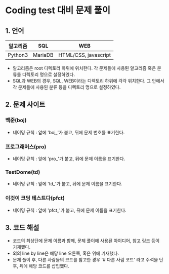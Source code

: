 # Coding test 대비 문제 풀이

## 1. 언어
|알고리즘|SQL|WEB|
|------|---|---|
|Python3|MariaDB|HTML/CSS, javascript| 
* 알고리즘은 root 디렉토리 하위에 위치한다. 각 문제들에 사용된 알고리즘 혹은 분류를 디렉토리 명으로 설정하였다.
* SQL과 WEB의 경우, SQL, WEB이라는 디렉토리 하위에 각각 위치한다. 그 안에서 각 문제들에 사용된 분류 등을 디렉토리 명으로 설정하였다.

## 2. 문제 사이트
### 백준(boj)
* 네이밍 규칙 : 앞에 'boj_'가 붙고, 뒤에 문제 번호를 표기한다.
  
### 프로그래머스(pro)
* 네이밍 규칙 : 앞에 'pro_'가 붙고, 뒤에 문제 이름을 표기한다.

### TestDome(td)
* 네이밍 규칙 : 앞에 'td_'가 붙고, 뒤에 문제 이름을 표기한다.

### 이것이 코딩 테스트다(pfct)
* 네이밍 규칙 : 앞에 'pfct_'가 붙고, 뒤에 문제 이름을 표기한다.

## 3. 코드 해설
* 코드의 최상단에 문제 이름과 함께, 문제 풀이에 사용된 아이디어, 참고 링크 등이 기재했다.
* 외의 line by line은 해당 line 오른쪽, 혹은 위에 기재했다.
* 문제 풀이 후, 다른 사람들의 코드를 참고한 경우 '# 다른 사람 코드' 라고 주석을 단 후, 뒤에 해당 코드를 삽입했다.